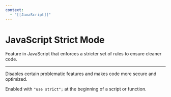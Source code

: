 ```yaml
---
context:
  - "[[JavaScript]]"
---
```


# JavaScript Strict Mode

Feature in JavaScript that enforces a stricter set of rules to ensure cleaner code.

---

Disables certain problematic features and makes code more secure and optimized.

Enabled with `"use strict";` at the beginning of a script or function.

